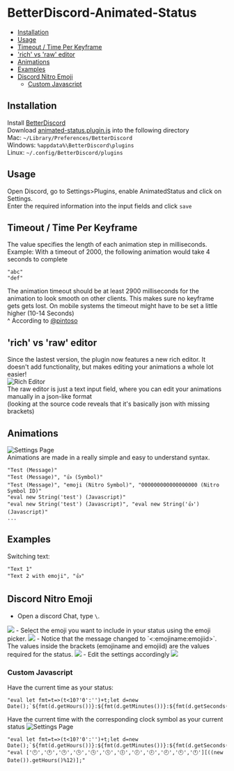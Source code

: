 # BetterDiscord-Animated-Status

<!-- vim-markdown-toc GFM -->

* [Installation](#installation)
* [Usage](#usage)
* [Timeout / Time Per Keyframe](#timeout--time-per-keyframe)
* ['rich' vs 'raw' editor](#rich-vs-raw-editor)
* [Animations](#animations)
* [Examples](#examples)
* [Discord Nitro Emoji](#discord-nitro-emoji)
	* [Custom Javascript](#custom-javascript)

<!-- vim-markdown-toc -->

## Installation
Install [BetterDiscord](https://github.com/rauenzi/BetterDiscordApp)\
Download [animated-status.plugin.js](/animated-status.plugin.js?raw=true) into the following directory\
Mac: `~/Library/Preferences/BetterDiscord`\
Windows: `%appdata%\BetterDiscord\plugins`\
Linux: `~/.config/BetterDiscord/plugins`

## Usage
Open Discord, go to Settings\>Plugins, enable AnimatedStatus and click on Settings.\
Enter the required information into the input fields and click `save`

## Timeout / Time Per Keyframe
The value specifies the length of each animation step in milliseconds.
Example: With a timeout of 2000, the following animation would take 4 seconds to complete
```
"abc"
"def"
```
The animation timeout should be at least 2900 milliseconds for the animation to look smooth on other clients. This makes sure no keyframe gets gets lost.
On mobile systems the timeout might have to be set a little higher (10-14 Seconds)\
^ According to [@pintoso](https://github.com/pintoso)

## 'rich' vs 'raw' editor
Since the lastest version, the plugin now features a new rich editor. It doesn't add functionality, but makes editing your animations a whole lot easier!\
![Rich Editor](https://i.ibb.co/98SJQpN/rich.png)\
The raw editor is just a text input field, where you can edit your animations manually in a json-like format\
(looking at the source code reveals that it's basically json with missing brackets)

## Animations
![Settings Page](https://i.ibb.co/F4BTPX2/settings.png)\
Animations are made in a really simple and easy to understand syntax.
```
"Test (Message)"
"Test (Message)", "👍 (Symbol)"
"Test (Message)", "emoji (Nitro Symbol)", "000000000000000000 (Nitro Symbol ID)"
"eval new String('test') (Javascript)"
"eval new String('test') (Javascript)", "eval new String('👍') (Javascript)"
...
```
## Examples
Switching text:
```
"Text 1"
"Text 2 with emoji", "👍"
```

## Discord Nitro Emoji
- Open a discord Chat, type `\`.
<img src="https://i.ibb.co/Ct853NT/nitro0.png">
- Select the emoji you want to include in your status using the emoji picker.
<img src="https://i.ibb.co/VmVY8QQ/nitro1.png">
- Notice that the message changed to `<:emojiname:emojiid>`. The values inside the brackets (emojiname and emojiid) are the values required for the status.
<img src="https://i.ibb.co/qNs0c4Z/nitro2.png">
- Edit the settings accordingly
<img src="https://i.ibb.co/BB3VrV0/nitro3.png">

### Custom Javascript
Have the current time as your status:
```
"eval let fmt=t=>(t<10?'0':'')+t;let d=new Date();`${fmt(d.getHours())}:${fmt(d.getMinutes())}:${fmt(d.getSeconds())}`;"
```

Have the current time with the corresponding clock symbol as your current status
![Settings Page](https://i.ibb.co/s9rccdd/status-clock.png)
```
"eval let fmt=t=>(t<10?'0':'')+t;let d=new Date();`${fmt(d.getHours())}:${fmt(d.getMinutes())}:${fmt(d.getSeconds())}`;", "eval ['🕛','🕐','🕑','🕒','🕓','🕔','🕕','🕖','🕗','🕘','🕙','🕚'][((new Date()).getHours()%12)];"
```
